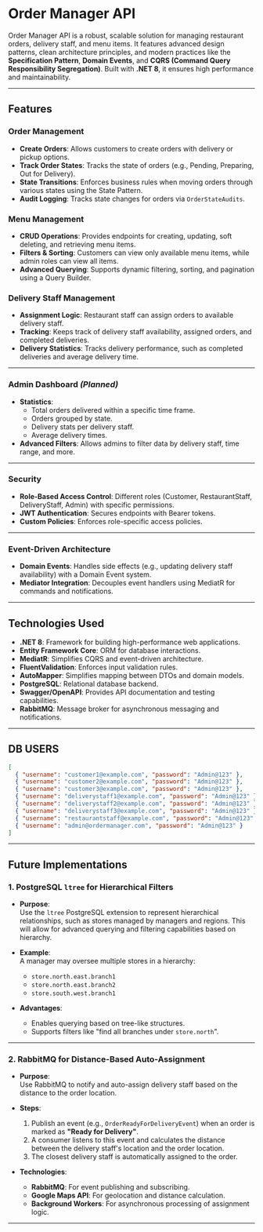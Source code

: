 # **Order Manager API**

Order Manager API is a robust, scalable solution for managing restaurant orders, delivery staff, and menu items. It features advanced design patterns, clean architecture principles, and modern practices like the **Specification Pattern**, **Domain Events**, and **CQRS (Command Query Responsibility Segregation)**. Built with **.NET 8**, it ensures high performance and maintainability.

---

## **Features**

### **Order Management**
- **Create Orders**: Allows customers to create orders with delivery or pickup options.  
- **Track Order States**: Tracks the state of orders (e.g., Pending, Preparing, Out for Delivery).  
- **State Transitions**: Enforces business rules when moving orders through various states using the State Pattern.  
- **Audit Logging**: Tracks state changes for orders via `OrderStateAudits`.  

### **Menu Management**
- **CRUD Operations**: Provides endpoints for creating, updating, soft deleting, and retrieving menu items.  
- **Filters & Sorting**: Customers can view only available menu items, while admin roles can view all items.  
- **Advanced Querying**: Supports dynamic filtering, sorting, and pagination using a Query Builder.  

### **Delivery Staff Management**
- **Assignment Logic**: Restaurant staff can assign orders to available delivery staff.  
- **Tracking**: Keeps track of delivery staff availability, assigned orders, and completed deliveries.  
- **Delivery Statistics**: Tracks delivery performance, such as completed deliveries and average delivery time.  

---

### **Admin Dashboard** *(Planned)*
- **Statistics**:
  - Total orders delivered within a specific time frame.
  - Orders grouped by state.
  - Delivery stats per delivery staff.
  - Average delivery times.
- **Advanced Filters**: Allows admins to filter data by delivery staff, time range, and more.

---

### **Security**
- **Role-Based Access Control**: Different roles (Customer, RestaurantStaff, DeliveryStaff, Admin) with specific permissions.  
- **JWT Authentication**: Secures endpoints with Bearer tokens.  
- **Custom Policies**: Enforces role-specific access policies.  

---

### **Event-Driven Architecture**
- **Domain Events**: Handles side effects (e.g., updating delivery staff availability) with a Domain Event system.  
- **Mediator Integration**: Decouples event handlers using MediatR for commands and notifications.  

---

## **Technologies Used**
- **.NET 8**: Framework for building high-performance web applications.  
- **Entity Framework Core**: ORM for database interactions.  
- **MediatR**: Simplifies CQRS and event-driven architecture.  
- **FluentValidation**: Enforces input validation rules.  
- **AutoMapper**: Simplifies mapping between DTOs and domain models.  
- **PostgreSQL**: Relational database backend.  
- **Swagger/OpenAPI**: Provides API documentation and testing capabilities.  
- **RabbitMQ**: Message broker for asynchronous messaging and notifications.  

---

## **DB USERS**

```json
[
  { "username": "customer1@example.com", "password": "Admin@123" },
  { "username": "customer2@example.com", "password": "Admin@123" },
  { "username": "customer3@example.com", "password": "Admin@123" },
  { "username": "deliverystaff1@example.com", "password": "Admin@123" },
  { "username": "deliverystaff2@example.com", "password": "Admin@123" },
  { "username": "deliverystaff3@example.com", "password": "Admin@123" },
  { "username": "restaurantstaff@example.com", "password": "Admin@123" },
  { "username": "admin@ordermanager.com", "password": "Admin@123" }
]
```
---

## **Future Implementations**

### **1. PostgreSQL `ltree` for Hierarchical Filters**

- **Purpose**:  
   Use the `ltree` PostgreSQL extension to represent hierarchical relationships, such as stores managed by managers and regions. This will allow for advanced querying and filtering capabilities based on hierarchy.

- **Example**:  
   A manager may oversee multiple stores in a hierarchy:  
   - `store.north.east.branch1`  
   - `store.north.east.branch2`  
   - `store.south.west.branch1`

- **Advantages**:  
   - Enables querying based on tree-like structures.  
   - Supports filters like "find all branches under `store.north`".

---

### **2. RabbitMQ for Distance-Based Auto-Assignment**

- **Purpose**:  
   Use RabbitMQ to notify and auto-assign delivery staff based on the distance to the order location.

- **Steps**:  
   1. Publish an event (e.g., `OrderReadyForDeliveryEvent`) when an order is marked as **"Ready for Delivery"**.  
   2. A consumer listens to this event and calculates the distance between the delivery staff's location and the order location.  
   3. The closest delivery staff is automatically assigned to the order.

- **Technologies**:  
   - **RabbitMQ**: For event publishing and subscribing.  
   - **Google Maps API**: For geolocation and distance calculation.  
   - **Background Workers**: For asynchronous processing of assignment logic.

---
